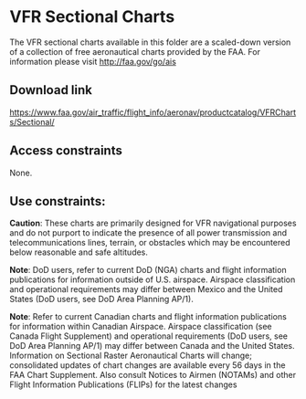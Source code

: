 # VFR Sectional Charts 
The VFR sectional charts available in this folder are a scaled-down version of a collection of free aeronautical charts provided by the FAA. For information please visit http://faa.gov/go/ais

## Download link
https://www.faa.gov/air_traffic/flight_info/aeronav/productcatalog/VFRCharts/Sectional/

## Access constraints
None.

## Use constraints: 
**Caution**:  These charts are primarily designed for VFR navigational purposes and do not purport to indicate the presence of all power transmission and telecommunications lines, terrain, or obstacles which may be encountered below reasonable and safe altitudes. 

**Note**:  DoD users, refer to current DoD (NGA) charts and flight information publications for information outside of U.S. airspace. Airspace classification and operational requirements may differ between Mexico and the United States (DoD users, see DoD Area Planning AP/1). 

**Note**:  Refer to current Canadian charts and flight information publications for information within Canadian Airspace. Airspace classification (see Canada Flight Supplement) and operational requirements (DoD users, see DoD Area Planning AP/1) may differ between Canada and the United States. Information on Sectional Raster Aeronautical Charts will change; consolidated updates of chart changes are available every 56 days in the FAA Chart Supplement. Also consult Notices to Airmen (NOTAMs) and other Flight Information Publications (FLIPs) for the latest changes
